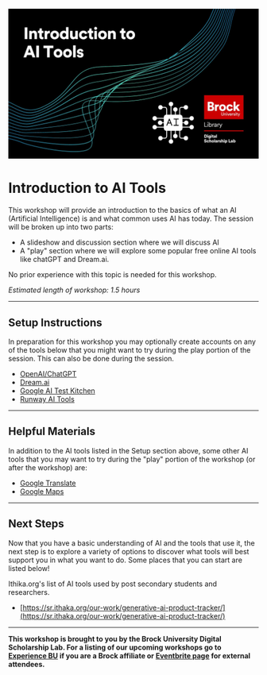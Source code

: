 ![Splash image](IntroAITools.jpg)


# Introduction to AI Tools
This workshop will provide an introduction to the basics of what an AI (Artificial Intelligence) is and what common uses AI has today.  The session will be broken up into two parts:

- A slideshow and discussion section where we will discuss AI
- A "play" section where we will explore some popular free online AI tools like chatGPT and Dream.ai.


No prior experience with this topic is needed for this workshop.

*Estimated length of workshop: 1.5 hours*

----

## Setup Instructions
In preparation for this workshop you may optionally create accounts on any of the tools below that you might want to try during the play portion of the session.  This can also be done during the session.

- [OpenAI/ChatGPT](https://chat.openai.com/)
- [Dream.ai](https://dream.ai/)
- [Google AI Test Kitchen](https://aitestkitchen.withgoogle.com/)
- [Runway AI Tools](https://app.runwayml.com/)


----

## Helpful Materials
In addition to the AI tools listed in the Setup section above, some other AI tools that you may want to try during the "play" portion of the workshop (or after the workshop) are:

- [Google Translate](https://translate.google.com/)
- [Google Maps](https://www.google.com/maps)

----

## Next Steps
Now that you have a basic understanding of AI and the tools that use it, the next step is to explore a variety of options to discover what tools will best support you in what you want to do.  Some places that you can start are listed below!

Ithika.org's list of AI tools used by post secondary students and researchers.
- [https://sr.ithaka.org/our-work/generative-ai-product-tracker/](https://sr.ithaka.org/our-work/generative-ai-product-tracker/)



----

**This workshop is brought to you by the Brock University Digital Scholarship Lab.  For a listing of our upcoming workshops go to [Experience BU](https://experiencebu.brocku.ca/organization/dsl) if you are a Brock affiliate or [Eventbrite page](https://www.eventbrite.ca/o/brock-university-digital-scholarship-lab-21661627350) for external attendees.**



